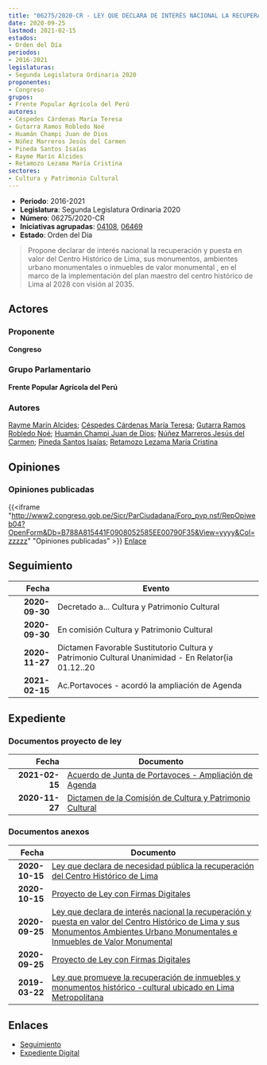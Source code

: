 ```yaml
---
title: "06275/2020-CR - LEY QUE DECLARA DE INTERÉS NACIONAL LA RECUPERACIÓN Y PUESTA EN VALOR DEL CENTRO HISTÓRICO DE LIMA Y SUS MONUMENTOS, AMBIENTES URBANO MONUMENTALES E INMUEBLES DE VALOR MONUMENTAL"
date: 2020-09-25
lastmod: 2021-02-15
estados:
- Orden del Día
periodos:
- 2016-2021
legislaturas:
- Segunda Legislatura Ordinaria 2020
proponentes:
- Congreso
grupos:
- Frente Popular Agrícola del Perú
autores:
- Céspedes Cárdenas María Teresa
- Gutarra Ramos Robledo Noé
- Huamán Champi Juan de Dios
- Núñez Marreros Jesús del Carmen
- Pineda Santos Isaías
- Rayme Marín Alcides
- Retamozo Lezama María Cristina
sectores:
- Cultura y Patrimonio Cultural
---
```

- **Periodo**: 2016-2021
- **Legislatura**: Segunda Legislatura Ordinaria 2020
- **Número**: 06275/2020-CR
- **Iniciativas agrupadas**: [04108](../../04100/04108), [06469](../../06400/06469)
- **Estado**: Orden del Día

> Propone declarar de interés nacional la recuperación y puesta en valor del Centro Histórico de Lima, sus monumentos, ambientes urbano monumentales o inmuebles de valor monumental , en el marco de la implementación del plan maestro del centro histórico de Lima al 2028 con visión al 2035.


## Actores

### Proponente

**Congreso**

### Grupo Parlamentario

**Frente Popular Agrícola del Perú**

### Autores

[Rayme Marín Alcides](mailto:mailto:arayme@congreso.gob.pe); [Céspedes Cárdenas María Teresa](mailto:mailto:mcespedes@congreso.gob.pe); [Gutarra Ramos Robledo Noé](mailto:mailto:rgutarra@congreso.gob.pe); [Huamán Champi Juan de Dios](mailto:mailto:jhuamanch@congreso.gob.pe); [Núñez Marreros Jesús del Carmen](mailto:mailto:jnunez@congreso.gob.pe); [Pineda Santos Isaías](mailto:mailto:ipineda@congreso.gob.pe); [Retamozo Lezama María Cristina](mailto:mailto:mretamozo@congreso.gob.pe)

## Opiniones

### Opiniones publicadas

{{<iframe "http://www2.congreso.gob.pe/Sicr/ParCiudadana/Foro_pvp.nsf/RepOpiweb04?OpenForm&Db=B788A815441F0908052585EE00790F35&View=yyyy&Col=zzzzz" "Opiniones publicadas" >}}
[Enlace](http://www2.congreso.gob.pe/Sicr/ParCiudadana/Foro_pvp.nsf/RepOpiweb04?OpenForm&Db=B788A815441F0908052585EE00790F35&View=yyyy&Col=zzzzz)


## Seguimiento

| Fecha | Evento |
|------:|--------|
| **2020-09-30** | Decretado a... Cultura y Patrimonio Cultural |
| **2020-09-30** | En comisión Cultura y Patrimonio Cultural |
| **2020-11-27** | Dictamen Favorable Sustitutorio Cultura y Patrimonio Cultural Unanimidad - En Relator{ia 01.12..20 |
| **2021-02-15** | Ac.Portavoces - acordó la ampliación de Agenda |

## Expediente

### Documentos proyecto de ley

| Fecha | Documento |
|------:|-----------|
| **2021-02-15** | [Acuerdo de Junta de Portavoces - Ampliación de Agenda](http://www.leyes.congreso.gob.pe/Documentos/2016_2021/Acuerdos/Junta_Portavoces/AJP04108-20210215.pdf) |
| **2020-11-27** | [Dictamen de la Comisión de Cultura y Patrimonio Cultural](http://www.leyes.congreso.gob.pe/Documentos/2016_2021/Dictamenes/Proyectos_de_Ley/04108DC05MAY20201127.pdf) |

### Documentos anexos

| Fecha | Documento |
|------:|-----------|
| **2020-10-15** | [Ley que declara de necesidad pública la recuperación del Centro Histórico de Lima](http://www.leyes.congreso.gob.pe/Documentos/2016_2021/Proyectos_de_Ley_y_de_Resoluciones_Legislativas/PL06469-20201015.pdf) |
| **2020-10-15** | [Proyecto de Ley con Firmas Digitales](http://www.leyes.congreso.gob.pe/Documentos/2016_2021/Proyectos_de_Ley_y_de_Resoluciones_Legislativas/Proyectos_Firmas_digitales/PL06469.pdf) |
| **2020-09-25** | [Ley que declara de interés nacional la recuperación y puesta en valor del Centro Histórico de Lima y sus Monumentos Ambientes Urbano Monumentales e Inmuebles de Valor Monumental](http://www.leyes.congreso.gob.pe/Documentos/2016_2021/Proyectos_de_Ley_y_de_Resoluciones_Legislativas/PL06275-20200925.pdf) |
| **2020-09-25** | [Proyecto de Ley con Firmas Digitales](http://www.leyes.congreso.gob.pe/Documentos/2016_2021/Proyectos_de_Ley_y_de_Resoluciones_Legislativas/Proyectos_Firmas_digitales/PL06275.pdf) |
| **2019-03-22** | [Ley que promueve la recuperación de inmuebles y monumentos histórico -cultural ubicado en Lima Metropolitana](http://www.leyes.congreso.gob.pe/Documentos/2016_2021/Proyectos_de_Ley_y_de_Resoluciones_Legislativas/PL0410820190322..pdf) |

## Enlaces

- [Seguimiento](http://www2.congreso.gob.pe/Sicr/TraDocEstProc/CLProLey2016.nsf/f7fff46988ca05b1052578e100829cc7/aaf9d13c5e98851b052585f1006fc234?OpenDocument)
- [Expediente Digital](http://www2.congreso.gob.pe/Sicr/TraDocEstProc/Expvirt_2011.nsf/visbusqptramdoc1621/06275?opendocument)

